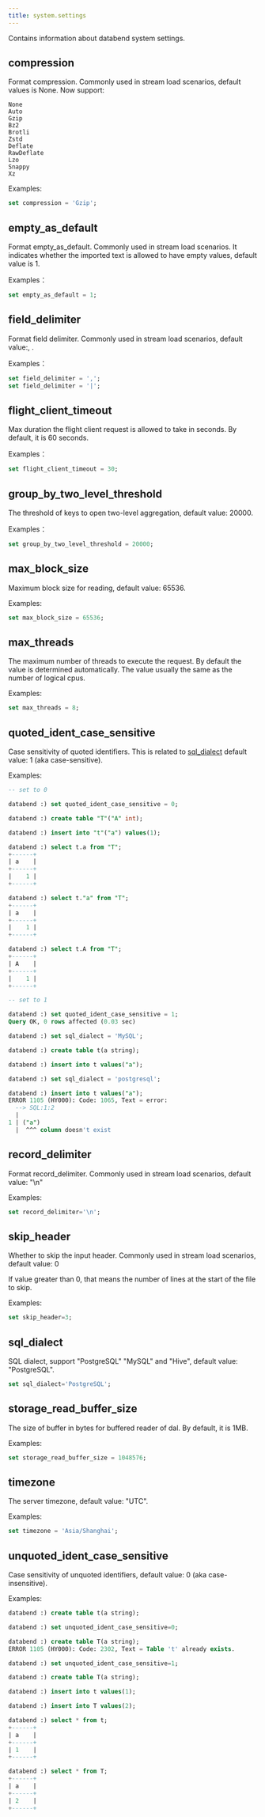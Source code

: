 ```yaml
---
title: system.settings
---
```


Contains information about databend system settings.

## compression

Format compression. Commonly used in stream load scenarios, default values is None. Now support:

```
None
Auto
Gzip
Bz2
Brotli
Zstd
Deflate
RawDeflate
Lzo
Snappy
Xz
```

Examples:

```sql
set compression = 'Gzip';
```

## empty_as_default

Format empty_as_default. Commonly used in stream load scenarios. It indicates whether the imported text is allowed to have empty values, default value is 1.

Examples：

```sql
set empty_as_default = 1;
```

## field_delimiter

Format field delimiter. Commonly used in stream load scenarios, default value:, .

Examples：

```sql
set field_delimiter = ',';
set field_delimiter = '|';
```

## flight_client_timeout

Max duration the flight client request is allowed to take in seconds. By default, it is 60 seconds.

Examples：

```sql
set flight_client_timeout = 30;
```

## group_by_two_level_threshold

The threshold of keys to open two-level aggregation, default value: 20000.

Examples：

```sql
set group_by_two_level_threshold = 20000;
```

## max_block_size

Maximum block size for reading, default value: 65536.

Examples:

```sql
set max_block_size = 65536;
```

## max_threads

The maximum number of threads to execute the request. By default the value is determined automatically. The value usually the same as the number of logical cpus.

Examples:

```sql
set max_threads = 8;
```

## quoted_ident_case_sensitive

Case sensitivity of quoted identifiers. This is related to [sql_dialect](#sql_dialect) default value: 1 (aka case-sensitive).

Examples:

```sql
-- set to 0

databend :) set quoted_ident_case_sensitive = 0;

databend :) create table "T"("A" int);

databend :) insert into "t"("a") values(1);

databend :) select t.a from "T";
+------+
| a    |
+------+
|    1 |
+------+

databend :) select t."a" from "T";
+------+
| a    |
+------+
|    1 |
+------+

databend :) select t.A from "T";
+------+
| A    |
+------+
|    1 |
+------+

-- set to 1

databend :) set quoted_ident_case_sensitive = 1; 
Query OK, 0 rows affected (0.03 sec)

databend :) set sql_dialect = 'MySQL';

databend :) create table t(a string);

databend :) insert into t values("a");

databend :) set sql_dialect = 'postgresql';

databend :) insert into t values("a");
ERROR 1105 (HY000): Code: 1065, Text = error: 
  --> SQL:1:2
  |
1 | ("a")
  |  ^^^ column doesn't exist

```

## record_delimiter

Format record_delimiter. Commonly used in stream load scenarios, default value: "\n"

Examples:

```sql
set record_delimiter='\n';
```

## skip_header

Whether to skip the input header. Commonly used in stream load scenarios, default value: 0

If value greater than 0, that means the number of lines at the start of the file to skip.

Examples:

```sql
set skip_header=3;
```

## sql_dialect

SQL dialect, support "PostgreSQL" "MySQL" and "Hive", default value: "PostgreSQL".

```sql
set sql_dialect='PostgreSQL';
```

## storage_read_buffer_size

The size of buffer in bytes for buffered reader of dal. By default, it is 1MB.

Examples:

```sql
set storage_read_buffer_size = 1048576;
```

## timezone

The server timezone, default value: "UTC".

Examples:

```sql
set timezone = 'Asia/Shanghai';
```

## unquoted_ident_case_sensitive

Case sensitivity of unquoted identifiers, default value: 0 (aka case-insensitive).

Examples:

```sql
databend :) create table t(a string);

databend :) set unquoted_ident_case_sensitive=0;

databend :) create table T(a string);
ERROR 1105 (HY000): Code: 2302, Text = Table 't' already exists.

databend :) set unquoted_ident_case_sensitive=1;

databend :) create table T(a string);

databend :) insert into t values(1);

databend :) insert into T values(2);

databend :) select * from t;
+------+
| a    |
+------+
| 1    |
+------+

databend :) select * from T;
+------+
| a    |
+------+
| 2    |
+------+

```
